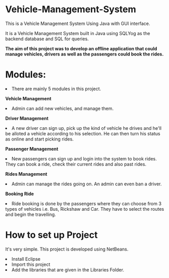 # Vehicle-Management-System
This is a Vehicle Management System Using Java with GUI interface.

It is a Vehicle Management System built in Java using SQLYog as the backend database and SQL for queries.

**The aim of this project was to develop an offline application that could manage vehicles, drivers as well as the passengers could book the rides.**

# Modules:
<li>There are mainly 5 modules in this project.

**Vehicle Management**
<li>Admin can add new vehicles, and manage them.

**Driver Management**
<li>A new driver can sign up, pick up the kind of vehicle he drives and he'll be alloted a vehicle according to his selection. He can then turn his status as online and start picking rides.

**Passenger Management**
<li>New passengers can sign up and login into the system to book rides. They can book a ride, check their current rides and also past rides.

**Rides Management**
<li>Admin can manage the rides going on. An admin can even ban a driver.

**Booking Ride**
<li>Ride booking is done by the passengers where they can choose from 3 types of vehicles i.e. Bus, Rickshaw and Car. They have to select the routes and begin the travelling.

# How to set up Project
It's very simple. This project is developed using NetBeans.

<li>Install Eclipse
<li>Import this project
<li>Add the libraries that are given in the Libraries Folder.
